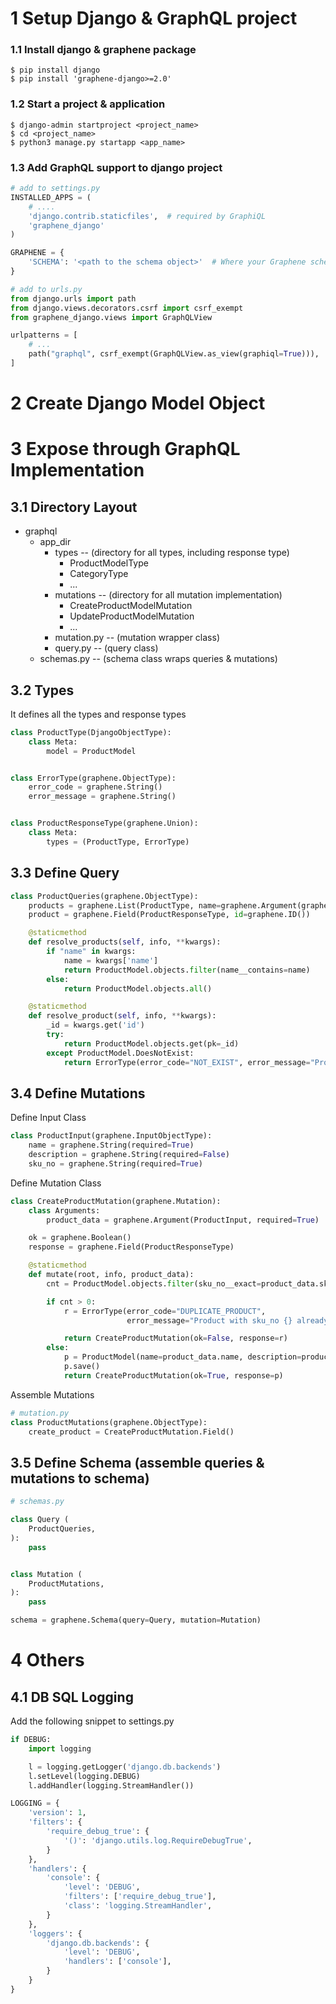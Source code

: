 # 1 Setup Django & GraphQL project

### 1.1 Install django & graphene package
```shell script
$ pip install django
$ pip install 'graphene-django>=2.0'
```

### 1.2 Start a project & application

```shell script
$ django-admin startproject <project_name>
$ cd <project_name>
$ python3 manage.py startapp <app_name> 
```

### 1.3 Add GraphQL support to django project

```python
# add to settings.py
INSTALLED_APPS = (
    # ....
    'django.contrib.staticfiles',  # required by GraphiQL
    'graphene_django'
)

GRAPHENE = {
    'SCHEMA': '<path to the schema object>'  # Where your Graphene schema lives
}
```

```python
# add to urls.py
from django.urls import path
from django.views.decorators.csrf import csrf_exempt
from graphene_django.views import GraphQLView

urlpatterns = [
    # ...
    path("graphql", csrf_exempt(GraphQLView.as_view(graphiql=True))),
]
```

# 2 Create Django Model Object


# 3 Expose through GraphQL Implementation

## 3.1 Directory Layout

* graphql
    * app_dir
        * types  --  (directory for all types, including response type)
            * ProductModelType
            * CategoryType
            * ...
        * mutations  --  (directory for all mutation implementation)
            * CreateProductModelMutation
            * UpdateProductModelMutation
            * ...
        * mutation.py  --  (mutation wrapper class)
        * query.py  --  (query class)
    * schemas.py  --  (schema class wraps queries & mutations)


## 3.2 Types

It defines all the types and response types

```python
class ProductType(DjangoObjectType):
    class Meta:
        model = ProductModel


class ErrorType(graphene.ObjectType):
    error_code = graphene.String()
    error_message = graphene.String()


class ProductResponseType(graphene.Union):
    class Meta:
        types = (ProductType, ErrorType)
```

## 3.3 Define Query

```python
class ProductQueries(graphene.ObjectType):
    products = graphene.List(ProductType, name=graphene.Argument(graphene.String))
    product = graphene.Field(ProductResponseType, id=graphene.ID())

    @staticmethod
    def resolve_products(self, info, **kwargs):
        if "name" in kwargs:
            name = kwargs['name']
            return ProductModel.objects.filter(name__contains=name)
        else:
            return ProductModel.objects.all()

    @staticmethod
    def resolve_product(self, info, **kwargs):
        _id = kwargs.get('id')
        try:
            return ProductModel.objects.get(pk=_id)
        except ProductModel.DoesNotExist:
            return ErrorType(error_code="NOT_EXIST", error_message="Product does not exist...")
```

## 3.4 Define Mutations

Define Input Class

```python
class ProductInput(graphene.InputObjectType):
    name = graphene.String(required=True)
    description = graphene.String(required=False)
    sku_no = graphene.String(required=True)
```

Define Mutation Class

```python
class CreateProductMutation(graphene.Mutation):
    class Arguments:
        product_data = graphene.Argument(ProductInput, required=True)

    ok = graphene.Boolean()
    response = graphene.Field(ProductResponseType)

    @staticmethod
    def mutate(root, info, product_data):
        cnt = ProductModel.objects.filter(sku_no__exact=product_data.sku_no).count()

        if cnt > 0:
            r = ErrorType(error_code="DUPLICATE_PRODUCT",
                          error_message="Product with sku_no {} already exists".format(product_data.sku_no))

            return CreateProductMutation(ok=False, response=r)
        else:
            p = ProductModel(name=product_data.name, description=product_data.description, sku_no=product_data.sku_no)
            p.save()
            return CreateProductMutation(ok=True, response=p)
```

Assemble Mutations

```python
# mutation.py
class ProductMutations(graphene.ObjectType):
    create_product = CreateProductMutation.Field()
```

## 3.5 Define Schema (assemble queries & mutations to schema)

```python
# schemas.py

class Query (
    ProductQueries,
):
    pass


class Mutation (
    ProductMutations,
):
    pass

schema = graphene.Schema(query=Query, mutation=Mutation)
```

# 4 Others

## 4.1 DB SQL Logging

Add the following snippet to settings.py

```python
if DEBUG:
    import logging

    l = logging.getLogger('django.db.backends')
    l.setLevel(logging.DEBUG)
    l.addHandler(logging.StreamHandler())

LOGGING = {
    'version': 1,
    'filters': {
        'require_debug_true': {
            '()': 'django.utils.log.RequireDebugTrue',
        }
    },
    'handlers': {
        'console': {
            'level': 'DEBUG',
            'filters': ['require_debug_true'],
            'class': 'logging.StreamHandler',
        }
    },
    'loggers': {
        'django.db.backends': {
            'level': 'DEBUG',
            'handlers': ['console'],
        }
    }
}
```